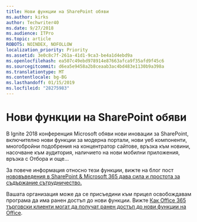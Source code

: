 ```yaml
---
title: Нови функции на SharePoint обяви
ms.author: kirks
author: Techwriter40
ms.date: 9/27/2018
ms.audience: ITPro
ms.topic: article
ROBOTS: NOINDEX, NOFOLLOW
localization_priority: Priority
ms.assetid: 3e0c8c7f-261a-41d1-9ca3-be4a1d4ebd9a
ms.openlocfilehash: ea507c49ebd978914e87663afca9f35afd9f45c6
ms.sourcegitcommit: d6ea5e9458a2b8ceaab3ac4bd483e1130b9a398a
ms.translationtype: MT
ms.contentlocale: bg-BG
ms.lasthandoff: 01/15/2019
ms.locfileid: "28275983"
---
```

# <a name="sharepoint-new-features-announced"></a>Нови функции на SharePoint обяви

В Ignite 2018 конференция Microsoft обяви нови иновации за SharePoint, включително нови функции за модерна портали, нови уеб компоненти, многобройни подобрения на концентратор сайтове, връзка към новини, насочване към аудитория, наличието на нови мобилни приложения, връзка с Отбора и още...
  
За повече информация относно тези функции, вижте на блог пост [нововъведения в SharePoint &amp; Microsoft 365 дава сила и простота за съдържание сътрудничество.](https://go.microsoft.com/fwlink/?linkid=2026502)
  
Вашата организация може да се присъедини към прицел освобождавам програма да има ранен достъп до нови функции. Вижте [Как Office 365 търговски клиенти могат да получат ранен достъп до нови функции на Office](https://go.microsoft.com/fwlink/?linkid=2026346).
  


